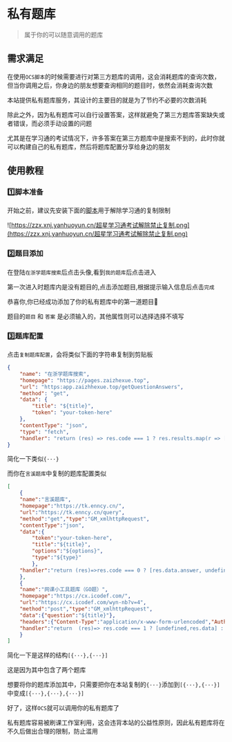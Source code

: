 # 私有题库
> 属于你的可以随意调用的题库
## 需求满足

在使用`OCS脚本`的时候需要进行对第三方题库的调用，这会消耗题库的查询次数，但当你调用之后，你身边的朋友想要查询相同的题目时，依然会消耗查询次数

本站提供私有题库服务，其设计的主要目的就是为了节约不必要的次数消耗

除此之外，因为私有题库可以自行设置答案，这样就避免了第三方题库答案缺失或者错误，而必须手动设置的问题

尤其是在学习通的考试情况下，许多答案在第三方题库中是搜索不到的，此时你就可以构建自己的私有题库，然后将题库配置分享给身边的朋友

## 使用教程

### 1️⃣脚本准备
开始之前，建议先安装下面的[脚本](https://greasyfork.org/zh-CN/scripts/454233-%E8%B6%85%E6%98%9F%E5%AD%A6%E4%B9%A0%E9%80%9A%E8%80%83%E8%AF%95%E8%A7%A3%E9%99%A4%E7%A6%81%E6%AD%A2%E5%A4%8D%E5%88%B6-%E7%A6%81%E6%AD%A2%E7%B2%98%E8%B4%B4%E6%9C%80%E6%96%B0%E7%89%88)用于解除学习通的复制限制

![https://zzx.xnj.yanhuoyun.cn/超星学习通考试解除禁止复制.png](https://zzx.xnj.yanhuoyun.cn/超星学习通考试解除禁止复制.png)

### 2️⃣题目添加
在登陆`在浙学题库搜索`后点击头像,看到`我的题库`后点击进入

第一次进入时题库内是没有题目的,点击添加题目,根据提示输入信息后点击`完成`

恭喜你,你已经成功添加了你的私有题库中的第一道题目🥳

题目的`题目` 和 `答案` 是必须输入的，其他属性则可以选择选择不填写

### 3️⃣题库配置
点击`复制题库配置`，会将类似下面的字符串复制到剪贴板
```json
{
    "name": "在浙学题库搜索",
    "homepage": "https://pages.zaizhexue.top",
    "url": "https:app.zaizhhexue.top/getQuestionAnswers",
    "method": "get",
    "data": {
        "title": "${title}",
        "token": "your-token-here"
    },
    "contentType": "json",
    "type": "fetch",
    "handler": "return (res) => res.code === 1 ? res.results.map(r => [r.question, r.answer]) : undefined"
}
```

简化一下类似`{···}`

而你在`言溪题库`中复制的题库配置类似
```json
[
    {
    "name":"言溪题库",
    "homepage":"https://tk.enncy.cn/",
    "url":"https://tk.enncy.cn/query",
    "method":"get","type":"GM_xmlhttpRequest",
    "contentType":"json",
    "data":{
        "token":"your-token-here",
        "title":"${title}",
        "options":"${options}",
        "type":"${type}"
        },
    "handler":"return (res)=>res.code === 0 ? [res.data.answer, undefined] : [res.data.question,res.data.answer]"
    },
    {
    "name":"网课小工具题库（GO题）",
    "homepage":"https://cx.icodef.com/",
    "url":"https://cx.icodef.com/wyn-nb?v=4",
    "method":"post","type":"GM_xmlhttpRequest",
    "data":{"question":"${title}"},
    "headers":{"Content-Type":"application/x-www-form-urlencoded","Authorization":""},
    "handler":"return  (res)=> res.code === 1 ? [undefined,res.data] : [res.msg,undefined]"
    }
]
```
简化一下是这样的结构`[{···},{···}]`

这是因为其中包含了两个题库

想要将你的题库添加其中，只需要把你在本站复制的`{···}`添加到`[{···},{···}]`中变成`[{···},{···},{···}]`

好了，这样`OCS`就可以调用你的私有题库了

私有题库容易被刷课工作室利用，这会违背本站的公益性原则，因此私有题库将在不久后做出合理的限制，防止滥用




